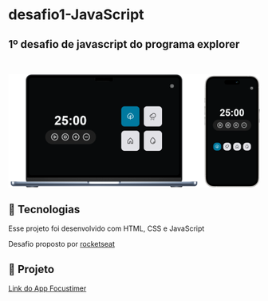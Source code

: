 # desafio1-JavaScript

## 1º desafio de javascript do programa explorer
<br>


![apresentacão do desafio](assets/desktopComMobile.PNG)

## 🚀 Tecnologias

Esse projeto foi desenvolvido com HTML, CSS e JavaScript

Desafio proposto por [rocketseat](https://https://www.rocketseat.com.br/)

## 🚀 Projeto

[Link do App Focustimer](http://andrey00005.github.io/focustimer2/)
